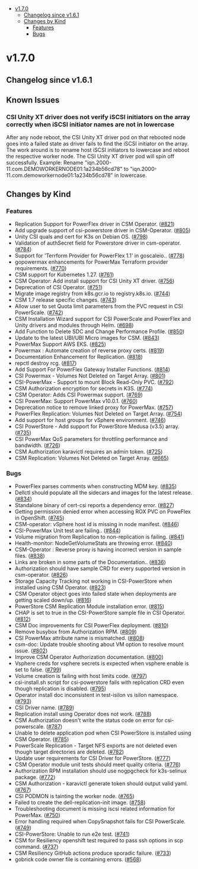 - [v1.7.0](#v170)
  - [Changelog since v1.6.1](#changelog-since-v161)
  - [Changes by Kind](#changes-by-kind)
    - [Features](#features)
    - [Bugs](#bugs)

# v1.7.0 

## Changelog since v1.6.1

## Known Issues

### CSI Unity XT driver does not verify iSCSI initiators on the array correctly when iSCSI initiator names are not in lowercase 

After any node reboot, the CSI Unity XT driver pod on that rebooted node goes into a failed state as driver fails to find the iSCSI initiator on the array. The work around is to rename host iSCSI initiators to lowercase and reboot the respective worker node. The CSI Unity XT driver pod will spin off successfully. Example: Rename "iqn.2000-11.com.DEMOWORKERNODE01:1a234b56cd78" to "iqn.2000-11.com.demoworkernode01:1a234b56cd78" in lowercase. 

## Changes by Kind 

### Features 

- Replication Support for PowerFlex driver in CSM Operator. ([#821](https://github.com/dell/csm/issues/821))
- Add upgrade support of csi-powerstore driver in CSM-Operator. ([#805](https://github.com/dell/csm/issues/805))
- Unity CSI quals and cert for K3s on Debian OS. ([#798](https://github.com/dell/csm/issues/798))
- Validation of authSecret field for Powerstore driver in csm-operator. ([#784](https://github.com/dell/csm/issues/784))
- Support for 'Terrform Provider for PowerFlex 1.1' in goscaleio.. ([#778](https://github.com/dell/csm/issues/778))
- gopowermax enhancements for PowerMax Terraform provider requirements. ([#770](https://github.com/dell/csm/issues/770))
- CSM support for Kubernetes 1.27. ([#761](https://github.com/dell/csm/issues/761))
- CSM Operator: Add install support for CSI Unity XT driver. ([#756](https://github.com/dell/csm/issues/756))
- Deprecation of CSI Operator. ([#751](https://github.com/dell/csm/issues/751))
- Migrate image registry from k8s.gcr.io to  registry.k8s.io. ([#744](https://github.com/dell/csm/issues/744))
- CSM 1.7 release specific changes. ([#743](https://github.com/dell/csm/issues/743))
- Allow user to set Quota limit parameters from the PVC request in CSI PowerScale. ([#742](https://github.com/dell/csm/issues/742))
- CSM Installation Wizard support for CSI PowerScale and PowerFlex and Unity drivers and modules through Helm. ([#698](https://github.com/dell/csm/issues/698))
- Add Function to Delete SDC and Change Performance Profile. ([#850](https://github.com/dell/csm/issues/850))
- Update to the latest UBI/UBI Micro images for CSM. ([#843](https://github.com/dell/csm/issues/843))
- PowerMax Support AWS EKS. ([#825](https://github.com/dell/csm/issues/825))
- Powermax : Automate creation of reverse proxy certs. ([#819](https://github.com/dell/csm/issues/819))
- Documentation Enhancement for Replication. ([#818](https://github.com/dell/csm/issues/818))
- repctl destroy rcg. ([#817](https://github.com/dell/csm/issues/817))
- Add Support For PowerFlex Gateway Installer Functions. ([#814](https://github.com/dell/csm/issues/814))
- CSI Powermax - Volumes Not Deleted on Target Array. ([#801](https://github.com/dell/csm/issues/801))
- CSI-PowerMax - Support to mount Block Read-Only PVC. ([#792](https://github.com/dell/csm/issues/792))
- CSM Authorization encryption for secrets in K3S. ([#774](https://github.com/dell/csm/issues/774))
- CSM Operator: Adds CSI Powermax support. ([#769](https://github.com/dell/csm/issues/769))
- CSI PowerMax: Support PowerMax v10.0.1. ([#760](https://github.com/dell/csm/issues/760))
- Deprecation notice to remove linked proxy for PowerMax. ([#757](https://github.com/dell/csm/issues/757))
- PowerFlex Replication: Volumes Not Deleted on Target Array. ([#754](https://github.com/dell/csm/issues/754))
- Add support for host groups for vSphere environment. ([#746](https://github.com/dell/csm/issues/746))
- CSI PowerStore - Add support for PowerStore Medusa (v3.5) array. ([#735](https://github.com/dell/csm/issues/735))
- CSI PowerMax QoS parameters for throttling performance and bandwidth. ([#726](https://github.com/dell/csm/issues/726))
- CSM Authorization karavictl requires an admin token. ([#725](https://github.com/dell/csm/issues/725))
- CSM Replication: Volumes Not Deleted on Target Array. ([#665](https://github.com/dell/csm/issues/665))

### Bugs 

- PowerFlex parses comments when constructing MDM key. ([#835](https://github.com/dell/csm/issues/835))
- Dellctl should populate all the sidecars and images for the latest release. ([#834](https://github.com/dell/csm/issues/834))
- Standalone binary of cert-csi reports a dependency error. ([#827](https://github.com/dell/csm/issues/827))
- Getting permission denied error when accessing ROX PVC on PoweFlex in OpenShift. ([#745](https://github.com/dell/csm/issues/745))
- CSM-operator: vSphere host id is missing in node manifest. ([#846](https://github.com/dell/csm/issues/846))
- CSI-PowerMax Unit test are failing.. ([#844](https://github.com/dell/csm/issues/844))
- Volume migration from Replication to non-replication is failing. ([#841](https://github.com/dell/csm/issues/841))
- Health-monitor: NodeGetVolumeStats are throwing error. ([#840](https://github.com/dell/csm/issues/840))
- CSM-Operator : Reverse proxy is having incorrect version in sample files. ([#838](https://github.com/dell/csm/issues/838))
- Links are broken in some parts of the Documentation.. ([#836](https://github.com/dell/csm/issues/836))
- Authorization should have sample CRD for every supported version in csm-operator. ([#826](https://github.com/dell/csm/issues/826))
- Storage Capacity Tracking not working in CSI-PowerStore when installed using CSM Operator. ([#823](https://github.com/dell/csm/issues/823))
- CSM Operator object goes into failed state when deployments are getting scaled down/up. ([#816](https://github.com/dell/csm/issues/816))
- PowerStore CSM Replication Module installation error. ([#815](https://github.com/dell/csm/issues/815))
- CHAP is set to true in the CSI-PowerStore sample file in CSI Operator. ([#812](https://github.com/dell/csm/issues/812))
- CSM Doc improvements for CSI PowerFlex deployment. ([#810](https://github.com/dell/csm/issues/810))
- Remove busybox from Authorization RPM. ([#809](https://github.com/dell/csm/issues/809))
- CSI PowerMax attribute name is mismatched. ([#808](https://github.com/dell/csm/issues/808))
- csm-doc: Update trouble shooting about VM option to resolve mount issue. ([#802](https://github.com/dell/csm/issues/802))
- Improve CSM Operator Authorization documentation. ([#800](https://github.com/dell/csm/issues/800))
- Vsphere creds for vsphere secrets is expected when vsphere enable is set to false. ([#799](https://github.com/dell/csm/issues/799))
- Volume creation is failing with host limits code. ([#797](https://github.com/dell/csm/issues/797))
- csi-install.sh script for csi-powerstore fails with replication CRD even though replication is disabled. ([#795](https://github.com/dell/csm/issues/795))
- Operator install doc inconsistent in test-isilon vs isilon namespace. ([#793](https://github.com/dell/csm/issues/793))
- CSI Driver name. ([#789](https://github.com/dell/csm/issues/789))
- Replication install using Operator does not work. ([#788](https://github.com/dell/csm/issues/788))
- CSM Authorization doesn't write the status code on error for csi-powerscale. ([#787](https://github.com/dell/csm/issues/787))
- Unable to delete application pod when CSI PowerStore is installed using CSM Operator. ([#785](https://github.com/dell/csm/issues/785))
- PowerScale Replication - Target NFS exports are not deleted even though target directories are deleted. ([#782](https://github.com/dell/csm/issues/782))
- Update user requirements for CSI Driver for PowerStore. ([#777](https://github.com/dell/csm/issues/777))
- CSM Operator module unit tests should meet quality criteria. ([#776](https://github.com/dell/csm/issues/776))
- Authorization RPM installation should use nogpgcheck for k3s-selinux package. ([#772](https://github.com/dell/csm/issues/772))
- CSM Authorization - karavictl generate token should output valid yaml. ([#767](https://github.com/dell/csm/issues/767))
- CSI PODMON is tainting the worker node. ([#765](https://github.com/dell/csm/issues/765))
- Failed to create the dell-replication-init  image. ([#758](https://github.com/dell/csm/issues/758))
- Troubleshooting document is missing iscsi related information for PowerMax. ([#750](https://github.com/dell/csm/issues/750))
- Error handling required when CopySnapshot fails for CSI PowerScale. ([#749](https://github.com/dell/csm/issues/749))
- CSI-PowerStore: Unable to run e2e test. ([#741](https://github.com/dell/csm/issues/741))
- CSM for Resiliency openshift test required to pass ssh options in scp command. ([#737](https://github.com/dell/csm/issues/737))
- CSM Resiliency GitHub actions produce sporadic failure. ([#733](https://github.com/dell/csm/issues/733))
- gobrick code owner file is containing errors. ([#568](https://github.com/dell/csm/issues/568))
